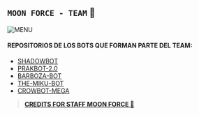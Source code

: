 ## **`MOON FORCE - TEAM`** 🌃
![MENU](https://raw.githubusercontent.com/The-King-Destroy/Adiciones/main/Contenido/1744582687178.jpeg)

#### REPOSITORIOS DE LOS BOTS QUE FORMAN PARTE DEL TEAM:
- [SHADOWBOT]()
- [PRAKBOT-2.0]()
- [BARBOZA-BOT]()
- [THE-MIKU-BOT]()
- [CROWBOT-MEGA]()

> [**CREDITS FOR STAFF MOON FORCE 🌙**]()
